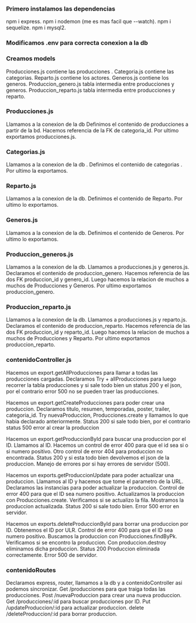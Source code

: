 ### Primero instalamos las dependencias
npm i express.
npm i nodemon (me es mas facil que --watch).
npm i sequelize.
npm i mysql2.

### Modificamos .env para correcta conexion a la db

### Creamos models
Producciones.js contiene las producciones .
Categoria.js contiene las categorias.
Reparto.js contiene los actores.
Generos.js contiene los generos.
Produccion_genero.js tabla intermedia entre producciones y generos.
Produccion_reparto.js tabla intermedia entre producciones y reparto.

### Producciones.js
Llamamos a la conexion de la db 
Definimos el contenido de producciones a partir de la bd.
Hacemos referencia de la FK de categoria_id.
Por ultimo exportamos producciones.js.

### Categorias.js
Llamamos a la conexion de la db .
Definimos el contenido de categorias .
Por ultimo la exportamos.

### Reparto.js
Llamamos a la conexion de la db.
Definimos el contenido de Reparto.
Por ultimo lo exportamos.

### Generos.js
Llamamos a la conexion de la db.
Definimos el contenido de Generos.
Por ultimo lo exportamos.

### Produccion_generos.js
Llamamos a la conexion de la db.
Llamamos a producciones.js y generos.js.
Declaramos el contenido de produccion_genero.
Hacemos referencia de las dos FK produccion_id y genero_id.
Luego hacemos la relacion de muchos a muchos de Producciones y Generos.
Por ultimo exportamos produccion_genero.

### Produccion_reparto.js
Llamamos a la conexion de la db.
Llamamos a producciones.js y reparto.js.
Declaramos el contenido de produccion_reparto.
Hacemos referencia de las dos FK produccion_id y reparto_id.
Luego hacemos la relacion de muchos a muchos de Producciones y Reparto.
Por ultimo exportamos produccion_reparto.

### contenidoController.js
Hacemos un export.getAllProducciones para llamar a todas las producciones cargadas.
Declaramos Try + allProducciones para luego recorrer la tabla producciones y si sale todo bien un status 200 y el json, por el contrario error 500 no se pueden traer las producciones. 

Hacemos un export.getCreateProducciones para poder crear una produccion.
Declaramos titulo, resumen, temporadas, poster, trailer, categoria_id.
Try nuevaProduccion, Producciones.create y llamamos lo que habia declarado anteriormente.
Status 200 si sale todo bien, por el contrario status 500 error al crear la produccion

Hacemos un export.getProduccionById para buscar una produccion por el ID.
Llamamos al ID.
Hacemos un control de error 400 para que el id sea si o si numero positivo.
Otro control de error 404 para produccion no encontrada.
Status 200 y si esta todo bien devolvemos el json de la produccion.
Manejo de errores por si hay errores de servidor (500).

Hacemos un exports.getProduccionUpdate para poder actualizar una produccion.
Llamamos al ID y hacemos que tome el parametro de la URL.
Declaramos las instancias para poder actualizar la produccion.
Control de error 400 para que el ID sea numero positivo.
Actualizamos la produccion con Producciones.create.
Verificamos si se actualizo la fila.
Mostramos la produccion actualizada.
Status 200 si sale todo bien.
Error 500 error en servidor.

Hacemos un exports.deleteProduccionById para borrar una produccion por ID.
Obtenemos el ID por ULR.
Control de error 400 para que el ID sea numero positivo.
Buscamos la produccion con Producciones.findByPk.
Verificamos si se encontro la produccion.
Con produccion.destroy eliminamos dicha produccion.
Status 200 Produccion eliminada correctamente.
Error 500 de servidor.

### contenidoRoutes
Declaramos express, router, llamamos a la db y a contenidoController asi podemos sincronizar.
Get /producciones para que traiga todas las producciones.
Post /nuevaProduccion para crear una nueva produccion.
Get /producciones/:id para buscar producciones por ID.
Put /updateProduccion/:id para actualizar produccion.
delete /deleteProduccion/:id para borrar produccion.
